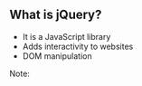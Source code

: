 ## What is jQuery?

- It is a JavaScript library
- Adds interactivity to websites
- DOM manipulation


Note:




